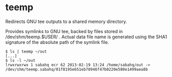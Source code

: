 teemp
=====

Redirects GNU tee outputs to a shared memory directory.

Provides symlinks to GNU tee, backed by files stored in /dev/shm/teemp.$USER/ .
Actual data file name is generated using the SHA1 signature of the absolute path of the symlink file. 

    $ ls | teemp ~/out
    [...]
    $ ls -l ~/out
    lrwxrwxrwx 1 sabahq ecr 62 2013-02-19 13:24 /home/sabahq/out -> /dev/shm/teemp.sabahq/01f8195e651eb78946f47b0220e580e1499aea8b

